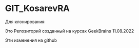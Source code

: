 # GIT_KosarevRA
Для клонирования


Это Репозиторий созданный на курсах GeekBrains 11.08.2022

Эти изменения на github

